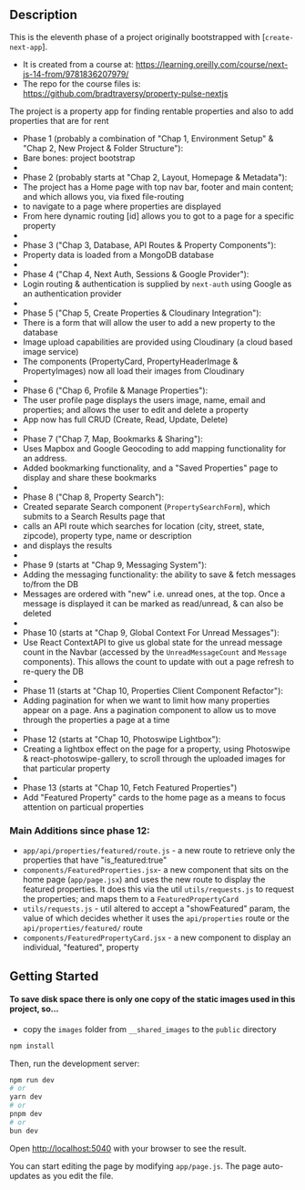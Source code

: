 ## Description

This is the eleventh phase of a project originally bootstrapped with [`create-next-app`].

-   It is created from a course at: https://learning.oreilly.com/course/next-js-14-from/9781836207979/
-   The repo for the course files is: https://github.com/bradtraversy/property-pulse-nextjs

The project is a property app for finding rentable properties and also to add properties that are for rent

-   Phase 1 (probably a combination of "Chap 1, Environment Setup" & "Chap 2, New Project & Folder Structure"):
-   Bare bones: project bootstrap
-
-   Phase 2 (probably starts at "Chap 2, Layout, Homepage & Metadata"):
-   The project has a Home page with top nav bar, footer and main content; and which allows you, via fixed file-routing
-   to navigate to a page where properties are displayed
-   From here dynamic routing \[id\] allows you to got to a page for a specific property
-
-   Phase 3 ("Chap 3, Database, API Routes & Property Components"):
-   Property data is loaded from a MongoDB database
-
-   Phase 4 ("Chap 4, Next Auth, Sessions & Google Provider"):
-   Login routing & authentication is supplied by `next-auth` using Google as an authentication provider
-
-   Phase 5 ("Chap 5, Create Properties & Cloudinary Integration"):
-   There is a form that will allow the user to add a new property to the database
-   Image upload capabilities are provided using Cloudinary (a cloud based image service)
-   The components (PropertyCard, PropertyHeaderImage & PropertyImages) now all load their images from Cloudinary
-
-   Phase 6 ("Chap 6, Profile & Manage Properties"):
-   The user profile page displays the users image, name, email and properties; and allows the user to edit and delete a property
-   App now has full CRUD (Create, Read, Update, Delete)
-
-   Phase 7 ("Chap 7, Map, Bookmarks & Sharing"):
-   Uses Mapbox and Google Geocoding to add mapping functionality for an address.
-   Added bookmarking functionality, and a "Saved Properties" page to display and share these bookmarks
-
-   Phase 8 ("Chap 8, Property Search"):
-   Created separate Search component (`PropertySearchForm`), which submits to a Search Results page that
-   calls an API route which searches for location (city, street, state, zipcode), property type, name or description
-   and displays the results
-
-   Phase 9 (starts at "Chap 9, Messaging System"):
-   Adding the messaging functionality: the ability to save & fetch messages to/from the DB
-   Messages are ordered with "new" i.e. unread ones, at the top. Once a message is displayed it can be marked as read/unread, & can also be deleted
-
-   Phase 10 (starts at "Chap 9, Global Context For Unread Messages"):
-   Use React ContextAPI to give us global state for the unread message count in the Navbar (accessed by the `UnreadMessageCount` and `Message` components). This allows the count to update with out a page refresh to re-query the DB
-
-   Phase 11 (starts at "Chap 10, Properties Client Component Refactor"):
-   Adding pagination for when we want to limit how many properties appear on a page. Ans a pagination component to allow us to move through the properties a page at a time
-
-   Phase 12 (starts at "Chap 10, Photoswipe Lightbox"):
-   Creating a lightbox effect on the page for a property, using Photoswipe & react-photoswipe-gallery, to scroll through the uploaded images for that particular property
-
-   Phase 13 (starts at "Chap 10, Fetch Featured Properties")
-   Add "Featured Property" cards to the home page as a means to focus attention on particual properties

### Main Additions since phase 12:

-   `app/api/properties/featured/route.js` - a new route to retrieve only the properties that have "is_featured:true"
-   `components/FeaturedProperties.jsx`- a new component that sits on the home page (`app/page.jsx`) and uses the new route to display the featured properties. It does this via the util `utils/requests.js` to request the properties; and maps them to a `FeaturedPropertyCard`
-   `utils/requests.js` - util altered to accept a "showFeatured" param, the value of which decides whether it uses the `api/properties` route or the `api/properties/featured/` route
-   `components/FeaturedPropertyCard.jsx` - a new component to display an individual, "featured", property

## Getting Started

#### To save disk space there is only one copy of the static images used in this project, so...

-   copy the `images` folder from `__shared_images` to the `public` directory

```bash
npm install
```

Then, run the development server:

```bash
npm run dev
# or
yarn dev
# or
pnpm dev
# or
bun dev
```

Open [http://localhost:5040](http://localhost:5040) with your browser to see the result.

You can start editing the page by modifying `app/page.js`. The page auto-updates as you edit the file.
